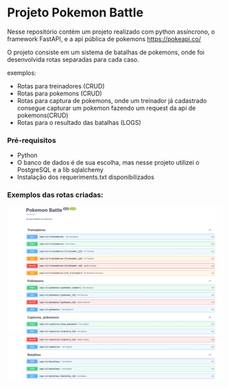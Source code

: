 # Projeto Pokemon Battle

Nesse repositório contém um projeto realizado com python assíncrono, o framework
FastAPI, e a api pública de pokemons https://pokeapi.co/

O projeto consiste em um sistema de batalhas de pokemons, onde foi desenvolvida 
rotas separadas para cada caso.

exemplos:

- Rotas para treinadores (CRUD)
- Rotas para pokemons (CRUD)
- Rotas para captura de pokemons, onde um treinador já cadastrado consegue capturar um pokemon
fazendo um request da api de pokemons(CRUD)
- Rotas para o resultado das batalhas (LOGS)
### Pré-requisitos

- Python
- O banco de dados é de sua escolha, mas nesse projeto utilizei o PostgreSQL e a lib sqlalchemy
- Instalação dos requeriments.txt disponibilizados

### Exemplos das rotas criadas:

![Uma rota simples (get)](img/inicial.jpeg)
![Uma rota simples (get)](img/final.jpeg)


